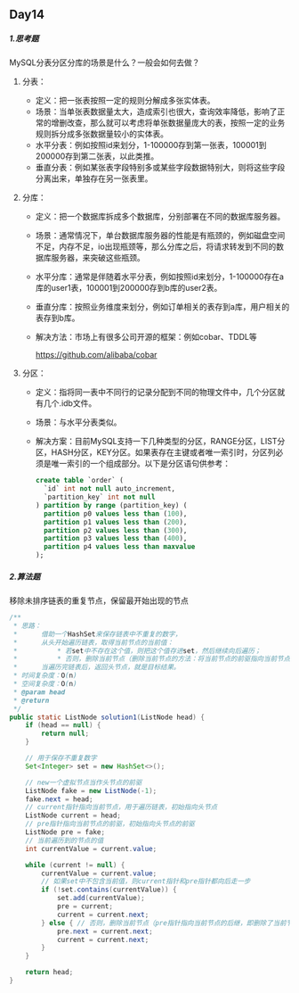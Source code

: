 ## Day14

##### 1.思考题

MySQL分表分区分库的场景是什么？一般会如何去做？

1. 分表：

   - 定义：把一张表按照一定的规则分解成多张实体表。
   - 场景：当单张表数据量太大，造成索引也很大，查询效率降低，影响了正常的增删改查，那么就可以考虑将单张数据量庞大的表，按照一定的业务规则拆分成多张数据量较小的实体表。
   - 水平分表：例如按照id来划分，1-100000存到第一张表，100001到200000存到第二张表，以此类推。
   - 垂直分表：例如某张表字段特别多或某些字段数据特别大，则将这些字段分离出来，单独存在另一张表里。

2. 分库：

   - 定义：把一个数据库拆成多个数据库，分别部署在不同的数据库服务器。

   - 场景：通常情况下，单台数据库服务器的性能是有瓶颈的，例如磁盘空间不足，内存不足，io出现瓶颈等，那么分库之后，将请求转发到不同的数据库服务器，来突破这些瓶颈。

   - 水平分库：通常是伴随着水平分表，例如按照id来划分，1-100000存在a库的user1表，100001到200000存到b库的user2表。

   - 垂直分库：按照业务维度来划分，例如订单相关的表存到a库，用户相关的表存到b库。

   - 解决方法：市场上有很多公司开源的框架：例如cobar、TDDL等

     https://github.com/alibaba/cobar

3. 分区：

   - 定义：指将同一表中不同行的记录分配到不同的物理文件中，几个分区就有几个.idb文件。

   - 场景：与水平分表类似。

   - 解决方案：目前MySQL支持一下几种类型的分区，RANGE分区，LIST分区，HASH分区，KEY分区。如果表存在主键或者唯一索引时，分区列必须是唯一索引的一个组成部分。以下是分区语句供参考：

     ```sql
     create table `order` (
       `id` int not null auto_increment,
       `partition_key` int not null
     ) partition by range (partition_key) ( 
       partition p0 values less than (100),
       partition p1 values less than (200),
       partition p2 values less than (300),
       partition p3 values less than (400),
       partition p4 values less than maxvalue
     );
     ```

##### 2.算法题

移除未排序链表的重复节点，保留最开始出现的节点

```java
/**
 * 思路：
 *      借助一个HashSet来保存链表中不重复的数字，
 *      从头开始遍历链表，取得当前节点的当前值：
 *          * 若set中不存在这个值，则把这个值存进set，然后继续向后遍历；
 *          * 否则，删除当前节点（删除当前节点的方法：将当前节点的前驱指向当前节点的后继），然后继续向后遍历。
 *      当遍历完链表后，返回头节点，就是目标结果。
 * 时间复杂度：O(n)
 * 空间复杂度：O(n)
 * @param head
 * @return
 */
public static ListNode solution1(ListNode head) {
    if (head == null) {
        return null;
    }

    // 用于保存不重复数字
    Set<Integer> set = new HashSet<>();

    // new一个虚拟节点当作头节点的前驱
    ListNode fake = new ListNode(-1);
    fake.next = head;
    // current指针指向当前节点，用于遍历链表，初始指向头节点
    ListNode current = head;
    // pre指针指向当前节点的前驱，初始指向头节点的前驱
    ListNode pre = fake;
    // 当前遍历到的节点的值
    int currentValue = current.value;

    while (current != null) {
        currentValue = current.value;
        // 如果set中不包含当前值，则current指针和pre指针都向后走一步
        if (!set.contains(currentValue)) {
            set.add(currentValue);
            pre = current;
            current = current.next;
        } else { // 否则，删除当前节点（pre指针指向当前节点的后继，即删除了当前节点），然后当前指针向后走一步
            pre.next = current.next;
            current = current.next;
        }
    }

    return head;
}
```